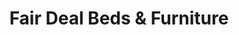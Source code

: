 ---
title: "Fair Deal Beds & Furniture"
url: /keighley/fair-deal-beds-und-furniture/
shop: Betten
---